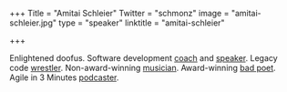+++
Title = "Amitai Schleier"
Twitter = "schmonz"
image = "amitai-schleier.jpg"
type = "speaker"
linktitle = "amitai-schleier"

+++

Enlightened doofus. Software development [coach](https://schmonz.com/coach/) and [speaker](https://schmonz.com/speaker/). Legacy code [wrestler](https://schmonz.com/2015/02/25/the-when-to-stop-kata/). Non-award-winning [musician](https://schmonz.com/tag/music/). Award-winning [bad poet](https://schmonz.com/2007/11/16/explosion-at-the-poem-factory/). Agile in 3 Minutes [podcaster](https://agilein3minut.es/).

